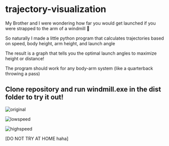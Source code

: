# trajectory-visualization

My Brother and I were wondering how far you would get launched if you were strapped to the arm of a windmill 🙂

So naturally I made a little python program that calculates trajectories based on speed, body height, arm height, and launch angle

The result is a graph that tells you the optimal launch angles to maximize height or distance!

The program should work for any body-arm system (like a quarterback throwing a pass)

Clone repository and run windmill.exe in the dist folder to try it out!
----------------------------------------------------------------------------------------------------------------
![original](https://user-images.githubusercontent.com/88149251/128522864-97f7ed21-75ea-4334-b7c9-64d07b43d21b.png)

![lowspeed](https://user-images.githubusercontent.com/88149251/128522874-7dfb81cb-bf30-4dd7-a9cf-fcbcdec8c6c7.png)

![highspeed](https://user-images.githubusercontent.com/88149251/128522885-949369ae-75f7-4f11-83e6-e50e717ba633.png)

[DO NOT TRY AT HOME haha]
